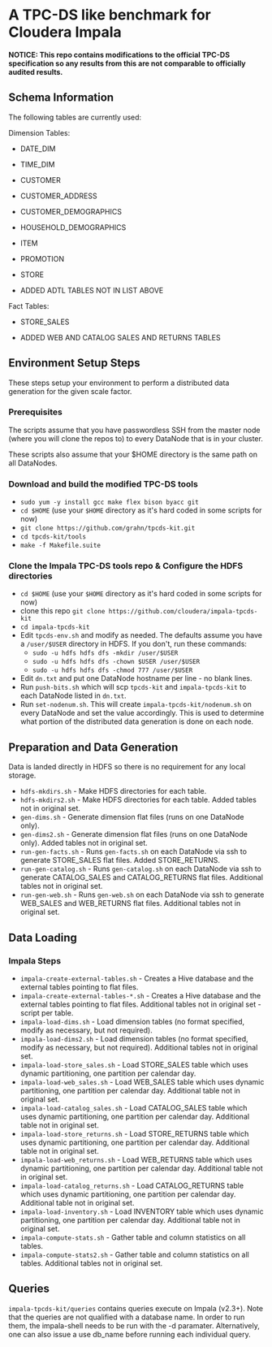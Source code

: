 # A TPC-DS like benchmark for Cloudera Impala


**NOTICE: This repo contains modifications to the official TPC-DS specification so any results from this are not comparable to officially audited results.**

## Schema Information

The following tables are currently used:

Dimension Tables:

* DATE_DIM
* TIME_DIM
* CUSTOMER
* CUSTOMER_ADDRESS
* CUSTOMER_DEMOGRAPHICS
* HOUSEHOLD_DEMOGRAPHICS
* ITEM
* PROMOTION
* STORE

* ADDED ADTL TABLES NOT IN LIST ABOVE


Fact Tables:

* STORE_SALES

* ADDED WEB AND CATALOG SALES AND RETURNS TABLES

## Environment Setup Steps

These steps setup your environment to perform a distributed data generation for the given
scale factor.

### Prerequisites

The scripts assume that you have passwordless SSH from the master node (where you will clone the repos to) to every DataNode that is in your cluster.

These scripts also assume that your $HOME directory is the same path on all DataNodes.

### Download and build the modified TPC-DS tools

* `sudo yum -y install gcc make flex bison byacc git`
* `cd $HOME` (use your `$HOME` directory as it's hard coded in some scripts for now)
* `git clone https://github.com/grahn/tpcds-kit.git`
* `cd tpcds-kit/tools`
* `make -f Makefile.suite`

### Clone the Impala TPC-DS tools repo & Configure the HDFS directories

* `cd $HOME` (use your `$HOME` directory as it's hard coded in some scripts for now)
* clone this repo `git clone https://github.com/cloudera/impala-tpcds-kit`
* `cd impala-tpcds-kit`
* Edit `tpcds-env.sh` and modify as needed.  The defaults assume you have a `/user/$USER` directory in HDFS.  If you don't, run these commands:
  * `sudo -u hdfs hdfs dfs -mkdir /user/$USER`
  * `sudo -u hdfs hdfs dfs -chown $USER /user/$USER`
  * `sudo -u hdfs hdfs dfs -chmod 777 /user/$USER`
* Edit `dn.txt` and put one DataNode hostname per line - no blank lines.
* Run `push-bits.sh` which will scp `tpcds-kit` and `impala-tpcds-kit` to each DataNode listed in `dn.txt`.
* Run `set-nodenum.sh`.  This will create `impala-tpcds-kit/nodenum.sh` on every DataNode and set the value accordingly.  This is used to determine what portion of the distributed data generation is done on each node.

## Preparation and Data Generation

Data is landed directly in HDFS so there is no requirement for any local storage.

* `hdfs-mkdirs.sh` - Make HDFS directories for each table.
* `hdfs-mkdirs2.sh` - Make HDFS directories for each table. Added tables not in original set.
* `gen-dims.sh` - Generate dimension flat files (runs on one DataNode only).
* `gen-dims2.sh` - Generate dimension flat files (runs on one DataNode only). Added tables not in original set.
* `run-gen-facts.sh` - Runs `gen-facts.sh` on each DataNode via ssh to generate STORE_SALES flat files. Added STORE_RETURNS.
* `run-gen-catalog.sh` - Runs `gen-catalog.sh` on each DataNode via ssh to generate CATALOG_SALES and CATALOG_RETURNS flat files. Additional tables not in original set.
* `run-gen-web.sh` - Runs `gen-web.sh` on each DataNode via ssh to generate WEB_SALES and WEB_RETURNS flat files. Additional tables not in original set.

## Data Loading

### Impala Steps
* `impala-create-external-tables.sh` - Creates a Hive database and the external tables pointing to flat files.
* `impala-create-external-tables-*.sh` - Creates a Hive database and the external tables pointing to flat files. Additional tables not in original set - script per table.
* `impala-load-dims.sh` - Load dimension tables (no format specified, modify as necessary, but not required).
* `impala-load-dims2.sh` - Load dimension tables (no format specified, modify as necessary, but not required). Additional tables not in original set.
* `impala-load-store_sales.sh` - Load STORE_SALES table which uses dynamic partitioning, one partition per calendar day.
* `impala-load-web_sales.sh` - Load WEB_SALES table which uses dynamic partitioning, one partition per calendar day. Additional table not in original set.
* `impala-load-catalog_sales.sh` - Load CATALOG_SALES table which uses dynamic partitioning, one partition per calendar day. Additional table not in original set.
* `impala-load-store_returns.sh` - Load STORE_RETURNS table which uses dynamic partitioning, one partition per calendar day. Additional table not in original set.
* `impala-load-web_returns.sh` - Load WEB_RETURNS table which uses dynamic partitioning, one partition per calendar day. Additional table not in original set.
* `impala-load-catalog_returns.sh` - Load CATALOG_RETURNS table which uses dynamic partitioning, one partition per calendar day. Additional table not in original set.
* `impala-load-inventory.sh` - Load INVENTORY table which uses dynamic partitioning, one partition per calendar day. Additional table not in original set.
* `impala-compute-stats.sh` - Gather table and column statistics on all tables.
* `impala-compute-stats2.sh` - Gather table and column statistics on all tables. Additional tables not in original set.

## Queries

`impala-tpcds-kit/queries` contains queries execute on Impala (v2.3+). Note that the
queries are not qualified with a database name. In order to run them, the impala-shell
needs to be run with the -d paramater. Alternatively, one can also issue a use db_name
before running each individual query.
